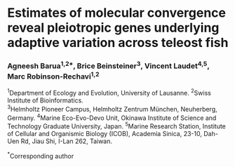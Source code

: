 # Estimates of molecular convergence reveal pleiotropic genes underlying adaptive variation across teleost fish 
### Agneesh Barua<sup>1,2*</sup>, Brice Beinsteiner<sup>3</sup>, Vincent Laudet<sup>4,5</sup>, Marc Robinson-Rechavi<sup>1,2</sup> 

<sup>1</sup>Department of Ecology and Evolution, University of Lausanne. 
<sup>2</sup>Swiss Institute of Bioinformatics.  
<sup>3</sup>Helmholtz Pioneer Campus, Helmholtz Zentrum München, Neuherberg, Germany. 
<sup>4</sup>Marine Eco-Evo-Devo Unit, Okinawa Institute of Science and Technology Graduate University, Japan. 
<sup>5</sup>Marine Research Station, Institute of Cellular and Organismic Biology (ICOB), Academia Sinica, 23-10, Dah-Uen Rd, Jiau Shi, I-Lan 262, Taiwan. 
  
  <sup>*</sup>Corresponding author

